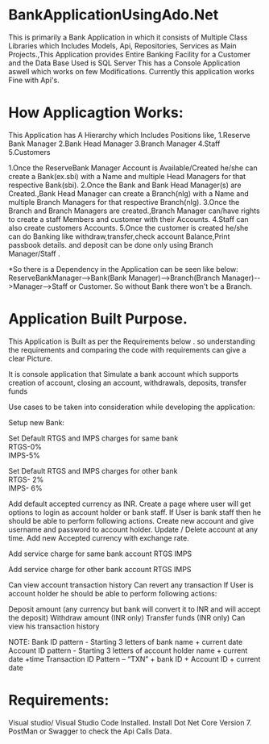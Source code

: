 # BankApplicationUsingAdo.Net
This is primarily a Bank Application in which it consists of Multiple Class Libraries which Includes Models, Api, Repositories, Services as Main Projects.,This Application provides Entire Banking Facility for a Customer and the Data Base Used is SQL Server
This has a Console Application aswell which works on few Modifications.
Currently this application works Fine with Api's.

# How Applicagtion Works:
This Application has A Hierarchy which Includes Positions like,
1.Reserve Bank Manager
2.Bank Head Manager
3.Branch Manager 
4.Staff
5.Customers

1.Once the ReserveBank Manager Account is Available/Created he/she can create a Bank(ex.sbi) with a Name and multiple Head Managers for that respective Bank(sbi).
2.Once the Bank and Bank Head Manager(s) are Created.,Bank Head Manager can create a Branch(nlg) with a Name and multiple Branch Managers for that respective Branch(nlg).
3.Once the Branch and Branch Managers are created.,Branch Manager can/have rights to create a staff Members and customer with their Accounts.
4.Staff can also create customers Accounts.
5.Once the customer is created he/she can do Banking like withdraw,transfer,check account Balance,Print passbook details. and deposit can be done only using Branch Manager/Staff .

*So there is a Dependency in the Application can be seen like below:
ReserveBankManager-->Bank(Bank Manager)-->Branch(Branch Manager)-->Manager-->Staff or Customer.
So without Bank there won't be a Branch.

# Application Built Purpose.
This Application is Built as per the Requirements below . so understanding the requirements and comparing the code with requirements can give a clear Picture. 

It is console application that Simulate a bank account which supports creation of account, closing an account, withdrawals, deposits, transfer funds 

Use cases to be taken into consideration while developing the application: 

Setup new Bank:

Set Default RTGS and IMPS charges for same bank  
RTGS-0%  
IMPS-5%  

Set Default RTGS and IMPS charges for other bank  
RTGS- 2%   
IMPS- 6%  

Add default accepted currency as INR. 
Create a page where user will get options to login as account holder or bank staff.
If User is bank staff then he should be able to perform following actions.
Create new account and give username and password to account holder.
Update / Delete account at any time.
Add new Accepted currency with exchange rate.

Add service charge for same bank account 
RTGS 
IMPS 

Add service charge for other bank account 
RTGS 
IMPS 

Can view account transaction history 
Can revert any transaction 
If User is account holder he should be able to perform following actions:

Deposit amount (any currency but bank will convert it to INR and will accept the deposit) 
Withdraw amount (INR only) 
Transfer funds (INR only) 
Can view his transaction history 

NOTE: 
Bank ID pattern - Starting 3 letters of bank name + current date 
Account ID pattern -  Starting 3 letters of account holder name + current date +time 
Transaction ID Pattern – “TXN” + bank ID + Account ID + current date  

# Requirements:
Visual studio/ Visual Studio Code Installed.
Install Dot Net Core Version 7.
PostMan or Swagger to check the Api Calls Data.

